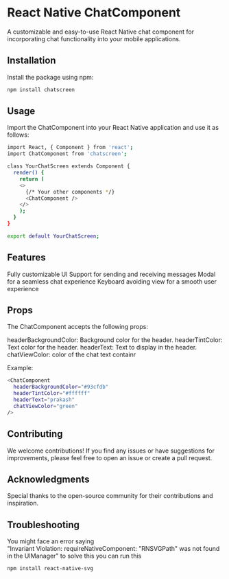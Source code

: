 # React Native ChatComponent

A customizable and easy-to-use React Native chat component for incorporating chat functionality into your mobile applications.

## Installation

Install the package using npm:

```bash
npm install chatscreen
```

## Usage
Import the ChatComponent into your React Native application and use it as follows:
```bash
import React, { Component } from 'react';
import ChatComponent from 'chatscreen';

class YourChatScreen extends Component {
  render() {
    return (
    <>
      {/* Your other components */}
      <ChatComponent />
    </>
    );
  }
}

export default YourChatScreen;
```

## Features
Fully customizable UI
Support for sending and receiving messages
Modal for a seamless chat experience
Keyboard avoiding view for a smooth user experience


## Props
The ChatComponent accepts the following props:

headerBackgroundColor: Background color for the header.
headerTintColor: Text color for the header.
headerText: Text to display in the header.
chatViewColor: color of the chat text containr 

Example:
```bash
<ChatComponent
  headerBackgroundColor="#93cfdb"
  headerTintColor="#ffffff"
  headerText="prakash"
  chatViewColor="green"
/>
```

## Contributing

We welcome contributions! If you find any issues or have suggestions for improvements, please feel free to open an issue or create a pull request.

## Acknowledgments

Special thanks to the open-source community for their contributions and inspiration.

## Troubleshooting

You might face an  error saying  
"Invariant Violation: requireNativeComponent: "RNSVGPath" was not found in the UIManager"
to solve this you can run this 
```bash
npm install react-native-svg
```


